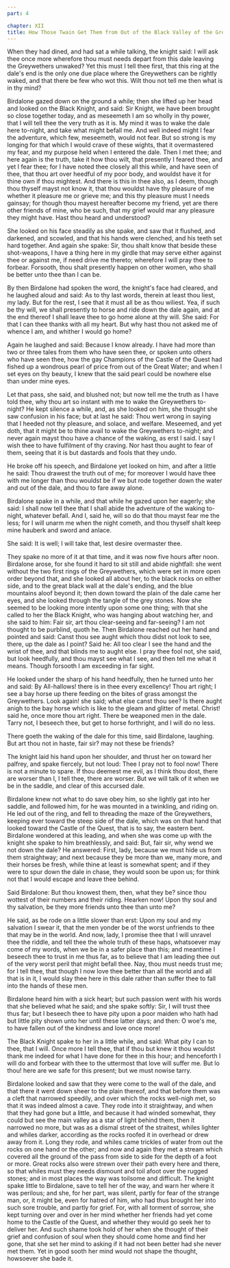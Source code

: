```yaml
---
part: 4

chapter: XII
title: How Those Twain Get Them from Out of the Black Valley of the Greywethers
---
```


When they had dined, and had sat a while talking, the knight said: I will ask thee once more wherefore thou must needs depart from this dale leaving the Greywethers unwaked? Yet this must I tell thee first, that this ring at the dale's end is the only one due place where the Greywethers can be rightly waked, and that there be few who wot this. Wilt thou not tell me then what is in thy mind?

Birdalone gazed down on the ground a while; then she lifted up her head and looked on the Black Knight, and said: Sir Knight, we have been brought so close together today, and as meseemeth I am so wholly in thy power, that I will tell thee the very truth as it is. My mind it was to wake the dale here to-night, and take what might befall me. And well indeed might I fear the adventure, which few, meseemeth, would not fear. But so strong is my longing for that which I would crave of these wights, that it overmastered my fear, and my purpose held when I entered the dale. Then I met thee; and here again is the truth, take it how thou wilt, that presently I feared thee, and yet I fear thee; for I have noted thee closely all this while, and have seen of thee, that thou art over heedful of my poor body, and wouldst have it for thine own if thou mightest. And there is this in thee also, as I deem, though thou thyself mayst not know it, that thou wouldst have thy pleasure of me whether it pleasure me or grieve me; and this thy pleasure must I needs gainsay; for though thou mayest hereafter become my friend, yet are there other friends of mine, who be such, that my grief would mar any pleasure they might have. Hast thou heard and understood?

She looked on his face steadily as she spake, and saw that it flushed, and darkened, and scowled, and that his hands were clenched, and his teeth set hard together. And again she spake: Sir, thou shalt know that beside these shot-weapons, I have a thing here in my girdle that may serve either against thee or against me, if need drive me thereto; wherefore I will pray thee to forbear. Forsooth, thou shalt presently happen on other women, who shall be better unto thee than I can be.

By then Birdalone had spoken the word, the knight's face had cleared, and he laughed aloud and said: As to thy last words, therein at least thou liest, my lady. But for the rest, I see that it must all be as thou wiliest. Yea, if such be thy will, we shall presently to horse and ride down the dale again, and at the end thereof I shall leave thee to go home alone at thy will. She said: For that I can thee thanks with all my heart. But why hast thou not asked me of whence I am, and whither I would go home?

Again he laughed and said: Because I know already. I have had more than two or three tales from them who have seen thee, or spoken unto others who have seen thee, how the gay Champions of the Castle of the Quest had fished up a wondrous pearl of price from out of the Great Water; and when I set eyes on thy beauty, I knew that the said pearl could be nowhere else than under mine eyes.

Let that pass, she said, and blushed not; but now tell me the truth as I have told thee, why thou art so instant with me to wake the Greywethers to-night? He kept silence a while, and, as she looked on him, she thought she saw confusion in his face; but at last he said: Thou wert wrong in saying that I heeded not thy pleasure, and solace, and welfare. Meseemed, and yet doth, that it might be to thine avail to wake the Greywethers to-night; and never again mayst thou have a chance of the waking, as erst I said. I say I wish thee to have fulfilment of thy craving. Nor hast thou aught to fear of them, seeing that it is but dastards and fools that they undo.

He broke off his speech, and Birdalone yet looked on him, and after a little he said: Thou drawest the truth out of me; for moreover I would have thee with me longer than thou wouldst be if we but rode together down the water and out of the dale, and thou to fare away alone.

Birdalone spake in a while, and that while he gazed upon her eagerly; she said: I shall now tell thee that I shall abide the adventure of the waking to-night, whatever befall. And I, said he, will so do that thou mayst fear me the less; for I will unarm me when the night cometh, and thou thyself shalt keep mine hauberk and sword and anlace.

She said: It is well; I will take that, lest desire overmaster thee.

They spake no more of it at that time, and it was now five hours after noon. Birdalone arose, for she found it hard to sit still and abide nightfall: she went without the two first rings of the Greywethers, which were set in more open order beyond that, and she looked all about her, to the black rocks on either side, and to the great black wall at the dale's ending, and the blue mountains aloof beyond it; then down toward the plain of the dale came her eyes, and she looked through the tangle of the grey stones. Now she seemed to be looking more intently upon some one thing; with that she called to her the Black Knight, who was hanging about watching her, and she said to him: Fair sir, art thou clear-seeing and far-seeing? I am not thought to be purblind, quoth he. Then Birdalone reached out her hand and pointed and said: Canst thou see aught which thou didst not look to see, there, up the dale as I point? Said he: All too clear I see the hand and the wrist of thee, and that blinds me to aught else. I pray thee fool not, she said, but look heedfully, and thou mayst see what I see, and then tell me what it means. Though forsooth I am exceeding in far sight.

He looked under the sharp of his hand heedfully, then he turned unto her and said: By All-hallows! there is in thee every excellency! Thou art right; I see a bay horse up there feeding on the bites of grass amongst the Greywethers. Look again! she said; what else canst thou see? Is there aught anigh to the bay horse which is like to the gleam and glitter of metal. Christ! said he, once more thou art right. There be weaponed men in the dale. Tarry not, I beseech thee, but get to horse forthright, and I will do no less.

There goeth the waking of the dale for this time, said Birdalone, laughing. But art thou not in haste, fair sir? may not these be friends?

The knight laid his hand upon her shoulder, and thrust her on toward her palfrey, and spake fiercely, but not loud: Thee I pray not to fool now! There is not a minute to spare. If thou deemest me evil, as I think thou dost, there are worser than I, I tell thee, there are worser. But we will talk of it when we be in the saddle, and clear of this accursed dale.

Birdalone knew not what to do save obey him, so she lightly gat into her saddle, and followed him, for he was mounted in a twinkling, and riding on. He led out of the ring, and fell to threading the maze of the Greywethers, keeping ever toward the steep side of the dale, which was on that hand that looked toward the Castle of the Quest, that is to say, the eastern bent. Birdalone wondered at this leading, and when she was come up with the knight she spake to him breathlessly, and said: But, fair sir, why wend we not down the dale? He answered: First, lady, because we must hide us from them straightway; and next because they be more than we, many more, and their horses be fresh, while thine at least is somewhat spent; and if they were to spur down the dale in chase, they would soon be upon us; for think not that I would escape and leave thee behind.

Said Birdalone: But thou knowest them, then, what they be? since thou wottest of their numbers and their riding. Hearken now! Upon thy soul and thy salvation, be they more friends unto thee than unto me?

He said, as be rode on a little slower than erst: Upon my soul and my salvation I swear it, that the men yonder be of the worst unfriends to thee that may be in the world. And now, lady, I promise thee that I will unravel thee the riddle, and tell thee the whole truth of these haps, whatsoever may come of my words, when we be in a safer place than this; and meantime I beseech thee to trust in me thus far, as to believe that I am leading thee out of the very worst peril that might befall thee. Nay, thou must needs trust me; for I tell thee, that though I now love thee better than all the world and all that is in it, I would slay thee here in this dale rather than suffer thee to fall into the hands of these men.

Birdalone heard him with a sick heart; but such passion went with his words that she believed what he said; and she spake softly: Sir, I will trust thee thus far; but I beseech thee to have pity upon a poor maiden who hath had but little pity shown unto her until these latter days; and then: O woe's me, to have fallen out of the kindness and love once more!

The Black Knight spake to her in a little while, and said: What pity I can to thee, that I will. Once more I tell thee, that if thou but knew it thou wouldst thank me indeed for what I have done for thee in this hour; and henceforth I will do and forbear with thee to the uttermost that love will suffer me. But lo thou! here are we safe for this present; but we must nowise tarry.

Birdalone looked and saw that they were come to the wall of the dale, and that there it went down sheer to the plain thereof, and that before them was a cleft that narrowed speedily, and over which the rocks well-nigh met, so that it was indeed almost a cave. They rode into it straightway, and when that they had gone but a little, and because it had winded somewhat, they could but see the main valley as a star of light behind them, then it narrowed no more, but was as a dismal street of the straitest, whiles lighter and whiles darker, according as the rocks roofed it in overhead or drew away from it. Long they rode, and whiles came trickles of water from out the rocks on one hand or the other; and now and again they met a stream which covered all the ground of the pass from side to side for the depth of a foot or more. Great rocks also were strewn over their path every here and there, so that whiles must they needs dismount and toil afoot over the rugged stones; and in most places the way was toilsome and difficult. The knight spake little to Birdalone, save to tell her of the way, and warn her where it was perilous; and she, for her part, was silent, partly for fear of the strange man, or, it might be, even for hatred of him, who had thus brought her into such sore trouble, and partly for grief. For, with all torment of sorrow, she kept turning over and over in her mind whether her friends had yet come home to the Castle of the Quest, and whether they would go seek her to deliver her. And such shame took hold of her when she thought of their grief and confusion of soul when they should come home and find her gone, that she set her mind to asking if it had not been better had she never met them. Yet in good sooth her mind would not shape the thought, howsoever she bade it.
